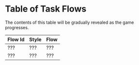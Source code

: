 # Table of Task Flows

The contents of this table will be gradually revealed as the game progresses.

| Flow Id | Style | Flow |
| ------- | ----- | ---- |
| ???     | ???   | ???  |
| ???     | ???   | ???  |